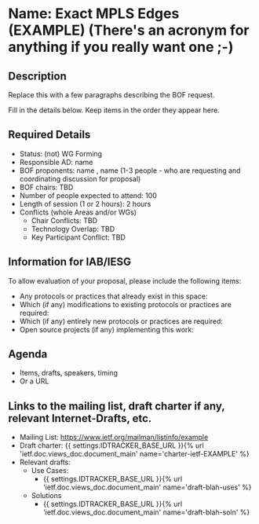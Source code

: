 # Name: Exact MPLS Edges (EXAMPLE) (There's an acronym for anything if you really want one ;-)
## Description 
Replace this with a few paragraphs describing the BOF request.

Fill in the details below. Keep items in the order they appear here.

## Required Details
- Status: (not) WG Forming
- Responsible AD: name
- BOF proponents: name <email>, name <email> (1-3 people - who are requesting and coordinating discussion for proposal) 
- BOF chairs: TBD
- Number of people expected to attend: 100
- Length of session (1 or 2 hours): 2 hours
- Conflicts (whole Areas and/or WGs)
   - Chair Conflicts: TBD
   - Technology Overlap: TBD
   - Key Participant Conflict: TBD

## Information for IAB/IESG
To allow evaluation of your proposal, please include the following items:

- Any protocols or practices that already exist in this space:
- Which (if any) modifications to existing protocols or practices are required:
- Which (if any) entirely new protocols or practices are required:
- Open source projects (if any) implementing this work:

## Agenda
   - Items, drafts, speakers, timing
   - Or a URL

## Links to the mailing list, draft charter if any, relevant Internet-Drafts, etc.
   - Mailing List: https://www.ietf.org/mailman/listinfo/example
   - Draft charter: {{ settings.IDTRACKER_BASE_URL }}{% url 'ietf.doc.views_doc.document_main' name='charter-ietf-EXAMPLE' %}
   - Relevant drafts:
      - Use Cases:
         - {{ settings.IDTRACKER_BASE_URL }}{% url 'ietf.doc.views_doc.document_main' name='draft-blah-uses' %}
      - Solutions
         - {{ settings.IDTRACKER_BASE_URL }}{% url 'ietf.doc.views_doc.document_main' name='draft-blah-soln' %}
